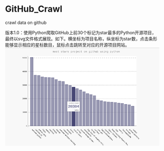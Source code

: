 # GitHub_Crawl
crawl data on github

版本1.0：使用Python爬取GitHub上前30个标记为star最多的Python开源项目，最终以svg文件格式展现。如下。横坐标为项目名称，纵坐标为star数，点击条形能够显示相应的星标数目，鼠标点击跳转至对应的开源项目网站。
![版本1.0](https://github.com/yfCherry/GitHub_Crawl/blob/master/PNG/most_star.png)


